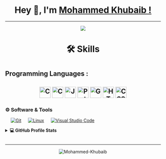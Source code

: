 <h1 align="center">Hey 👋, I'm <a href="https://bio.link/mohammed__khubaib" target="_blank" rel="noreferrer">Mohammed Khubaib !</a></h1>
<hr/>
<p align="center"><img src="https://readme-typing-svg.herokuapp.com?lines=Computer+Science+Student.;DevOps%20Enthusiast.;Always%20learning%20new%20things.;&center=true&width=500&height=50"></p>


<h1 align="center">🛠️ Skills<h1/>

<h2>Programming Languages :<h2/>
<p align="center">
<a href="https://docs.microsoft.com/en-us/cpp/?view=msvc-170" target="_blank" rel="noreferrer"><img src="https://raw.githubusercontent.com/danielcranney/readme-generator/main/public/icons/skills/c-colored.svg" width="36" height="36" alt="C" /></a>
<a href="https://docs.microsoft.com/en-us/cpp/?view=msvc-170" target="_blank" rel="noreferrer"><img src="https://raw.githubusercontent.com/danielcranney/readme-generator/main/public/icons/skills/cplusplus-colored.svg" width="36" height="36" alt="C++" /></a>
<a href="https://www.oracle.com/java/" target="_blank" rel="noreferrer"><img src="https://raw.githubusercontent.com/danielcranney/readme-generator/main/public/icons/skills/java-colored.svg" width="36" height="36" alt="Java" /></a>
<a href="https://www.python.org/" target="_blank" rel="noreferrer"><img src="https://raw.githubusercontent.com/danielcranney/readme-generator/main/public/icons/skills/python-colored.svg" width="36" height="36" alt="Python" /></a>
<a href="https://go.dev/doc/" target="_blank" rel="noreferrer"><img src="https://raw.githubusercontent.com/danielcranney/readme-generator/main/public/icons/skills/go-colored.svg" width="36" height="36" alt="Go" /></a>
<a href="https://developer.mozilla.org/en-US/docs/Glossary/HTML5" target="_blank" rel="noreferrer"><img src="https://raw.githubusercontent.com/danielcranney/readme-generator/main/public/icons/skills/html5-colored.svg" width="36" height="36" alt="HTML5" /></a>
<a href="https://www.w3.org/TR/CSS/#css" target="_blank" rel="noreferrer"><img src="https://raw.githubusercontent.com/danielcranney/readme-generator/main/public/icons/skills/css3-colored.svg" width="36" height="36" alt="CSS3" /></a>
</p>

### ⚙ Software & Tools

<p>
  &emsp;
    <a href="#"><img alt="Git" src="https://img.shields.io/badge/Git-F05032?style=for-the-badge&logo=git&logoColor=white"></a>
  &emsp;
    <a href="#"><img alt="Linux" src="https://img.shields.io/badge/Linux-FCC624?style=for-the-badge&logo=linux&logoColor=black"></a>
  &emsp;
    <a href="#"><img alt="Visual Studio Code" src="https://img.shields.io/badge/Visual_Studio_Code-0078D4?style=for-the-badge&logo=visual%20studio%20code&logoColor=white"></a>

</p>

<details> 
    <summary><b>💻 GitHub Profile Stats</b></summary>
    <br/>
    <p align="center">
      <a href="http://www.github.com/Mohammed-Khubaib"><img src="https://github-readme-stats.vercel.app/api?username=Mohammed-Khubaib&show_icons=true&hide=stars,issues,&count_private=true&title_color=0891b2&text_color=ffffff&icon_color=0891b2&bg_color=1c1917&hide_border=true&show_icons=true" alt="Mohammed-Khubaib's GitHub stats" /></a>
    </p>
  </details>
  <br/>

  <hr/>
<p align="center"> <img src="https://komarev.com/ghpvc/?username=Mohammed-Khubaibf&label=Profile%20views&color=0e75b6&style=plastic" alt="Mohammed-Khubaib" /> </p>
